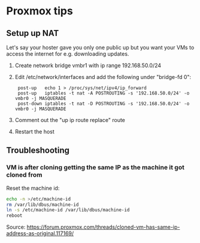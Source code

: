 # Proxmox tips

## Setup up NAT
Let's say your hoster gave you only one public up but you want your VMs to access the internet for e.g. downloading updates.

1. Create network bridge vmbr1 with ip range 192.168.50.0/24

2. Edit /etc/network/interfaces and add the following under "bridge-fd 0":

        post-up   echo 1 > /proc/sys/net/ipv4/ip_forward
        post-up   iptables -t nat -A POSTROUTING -s '192.168.50.0/24' -o vmbr0 -j MASQUERADE
        post-down iptables -t nat -D POSTROUTING -s '192.168.50.0/24' -o vmbr0 -j MASQUERADE

3. Comment out the "up ip route replace" route

4. Restart the host 

## Troubleshooting

### VM is after cloning getting the same IP as the machine it got cloned from

Reset the machine id:
```bash
echo -n >/etc/machine-id
rm /var/lib/dbus/machine-id
ln -s /etc/machine-id /var/lib/dbus/machine-id
reboot
```

Source: https://forum.proxmox.com/threads/cloned-vm-has-same-ip-address-as-original.117169/ 
